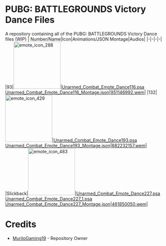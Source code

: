 # PUBG: BATTLEGROUNDS Victory Dance Files
A repository containing all of the PUBG: BATTLEGROUNDS Victory Dance files (WIP)
| Number/Name|Icon|Animations/JSON Montage|Audios|
|-|-|-|-|
|93|<img src="https://github.com/MuriloGaming19/pubg-vd-files/blob/26591fedcafe3d4faf489772feaf05b22b5f1291/files/93/icon/emote_icon_288.png" alt="emote_icon_288" width="150"/>|[Unarmed_Combat_Emote_Dance116.psa](https://github.com/MuriloGaming19/pubg-vd-files/blob/26591fedcafe3d4faf489772feaf05b22b5f1291/files/93/animation-json/Unarmed_Combat_Emote_Dance116.psa)<br/>[Unarmed_Combat_Emote_Dance116_Montage.json](https://github.com/MuriloGaming19/pubg-vd-files/blob/26591fedcafe3d4faf489772feaf05b22b5f1291/files/93/animation-json/Unarmed_Combat_Emote_Dance116_Montage.json)|[951146992.wem](https://github.com/MuriloGaming19/pubg-vd-files/blob/26591fedcafe3d4faf489772feaf05b22b5f1291/files/93/audio/951146992.wav)|
|132|<img src="https://github.com/MuriloGaming19/pubg-vd-files/blob/b28bdb37b2610b27a659be7473ebbdaa54d9ac59/files/132/icon/emote_icon_429.png" alt="emote_icon_429" width="150"/>|[Unarmed_Combat_Emote_Dance193.psa](https://github.com/MuriloGaming19/pubg-vd-files/blob/b28bdb37b2610b27a659be7473ebbdaa54d9ac59/files/132/animation-json/Unarmed_Combat_Emote_Dance193.psa)<br/>[Unarmed_Combat_Emote_Dance193_Montage.json](https://github.com/MuriloGaming19/pubg-vd-files/blob/b28bdb37b2610b27a659be7473ebbdaa54d9ac59/files/132/animation-json/Unarmed_Combat_Emote_Dance193_Montage.json)|[882232157.wem](https://github.com/MuriloGaming19/pubg-vd-files/blob/b28bdb37b2610b27a659be7473ebbdaa54d9ac59/files/132/audio/882232157.wav)|
|Slickback|<img src="https://github.com/MuriloGaming19/pubg-vd-files/blob/9311a257eff854db894f0369aec3ee3b16f13e2c/files/slickback/icon/emote_icon_483.png" alt="emote_icon_483" width="150"/>|[Unarmed_Combat_Emote_Dance227.psa](https://github.com/MuriloGaming19/pubg-vd-files/blob/dc8692bc67b88432446e2a7b16fb497f2412c2be/files/slickback/animation-json/Unarmed_Combat_Emote_Dance227.psa)<br/>[Unarmed_Combat_Emote_Dance227_1.psa](https://github.com/MuriloGaming19/pubg-vd-files/blob/dc8692bc67b88432446e2a7b16fb497f2412c2be/files/slickback/animation-json/Unarmed_Combat_Emote_Dance227_1.psa)<br/>[Unarmed_Combat_Emote_Dance227_Montage.json](https://github.com/MuriloGaming19/pubg-vd-files/blob/f4f956d4585bc0eb8dae5d7f29e7596d06f2bb3d/files/slickback/animation-json/Unarmed_Combat_Emote_Dance227_Montage.json)|[461850050.wem](https://github.com/MuriloGaming19/pubg-vd-files/blob/2b5e4ae4c50d57c1068f585a65298792f5db6ebb/files/slickback/audio/461850050.wav)|
# Credits
- [MuriloGaming19](https://github.com/MuriloGaming19) - Repository Owner